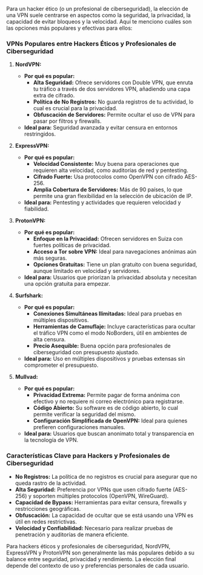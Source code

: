 
Para un hacker ético (o un profesional de ciberseguridad), la elección de una VPN suele centrarse en aspectos como la seguridad, la privacidad, la capacidad de evitar bloqueos y la velocidad. Aquí te menciono cuáles son las opciones más populares y efectivas para ellos:

### VPNs Populares entre Hackers Éticos y Profesionales de Ciberseguridad

1. **NordVPN:**
   - **Por qué es popular:**
     - **Alta Seguridad:** Ofrece servidores con Double VPN, que enruta tu tráfico a través de dos servidores VPN, añadiendo una capa extra de cifrado.
     - **Política de No Registros:** No guarda registros de tu actividad, lo cual es crucial para la privacidad.
     - **Obfuscación de Servidores:** Permite ocultar el uso de VPN para pasar por filtros y firewalls.
   - **Ideal para:** Seguridad avanzada y evitar censura en entornos restringidos.

2. **ExpressVPN:**
   - **Por qué es popular:**
     - **Velocidad Consistente:** Muy buena para operaciones que requieren alta velocidad, como auditorías de red y pentesting.
     - **Cifrado Fuerte:** Usa protocolos como OpenVPN con cifrado AES-256.
     - **Amplia Cobertura de Servidores:** Más de 90 países, lo que permite una gran flexibilidad en la selección de ubicación de IP.
   - **Ideal para:** Pentesting y actividades que requieren velocidad y fiabilidad.

3. **ProtonVPN:**
   - **Por qué es popular:**
     - **Enfoque en la Privacidad:** Ofrecen servidores en Suiza con fuertes políticas de privacidad.
     - **Acceso a Tor sobre VPN:** Ideal para navegaciones anónimas aún más seguras.
     - **Opciones Gratuitas:** Tiene un plan gratuito con buena seguridad, aunque limitado en velocidad y servidores.
   - **Ideal para:** Usuarios que priorizan la privacidad absoluta y necesitan una opción gratuita para empezar.

4. **Surfshark:**
   - **Por qué es popular:**
     - **Conexiones Simultáneas Ilimitadas:** Ideal para pruebas en múltiples dispositivos.
     - **Herramientas de Camuflaje:** Incluye características para ocultar el tráfico VPN como el modo NoBorders, útil en ambientes de alta censura.
     - **Precio Asequible:** Buena opción para profesionales de ciberseguridad con presupuesto ajustado.
   - **Ideal para:** Uso en múltiples dispositivos y pruebas extensas sin comprometer el presupuesto.

5. **Mullvad:**
   - **Por qué es popular:**
     - **Privacidad Extrema:** Permite pagar de forma anónima con efectivo y no requiere ni correo electrónico para registrarse.
     - **Código Abierto:** Su software es de código abierto, lo cual permite verificar la seguridad del mismo.
     - **Configuración Simplificada de OpenVPN:** Ideal para quienes prefieren configuraciones manuales.
   - **Ideal para:** Usuarios que buscan anonimato total y transparencia en la tecnología de VPN.

### Características Clave para Hackers y Profesionales de Ciberseguridad

- **No Registros:** La política de no registros es crucial para asegurar que no queda rastro de la actividad.
- **Alta Seguridad:** Preferencia por VPNs que usen cifrado fuerte (AES-256) y soporten múltiples protocolos (OpenVPN, WireGuard).
- **Capacidad de Bypass:** Herramientas para evitar censura, firewalls y restricciones geográficas.
- **Obfuscación:** La capacidad de ocultar que se está usando una VPN es útil en redes restrictivas.
- **Velocidad y Confiabilidad:** Necesario para realizar pruebas de penetración y auditorías de manera eficiente.

Para hackers éticos y profesionales de ciberseguridad, NordVPN, ExpressVPN y ProtonVPN son generalmente las más populares debido a su balance entre seguridad, privacidad y rendimiento. La elección final depende del contexto de uso y preferencias personales de cada usuario.
